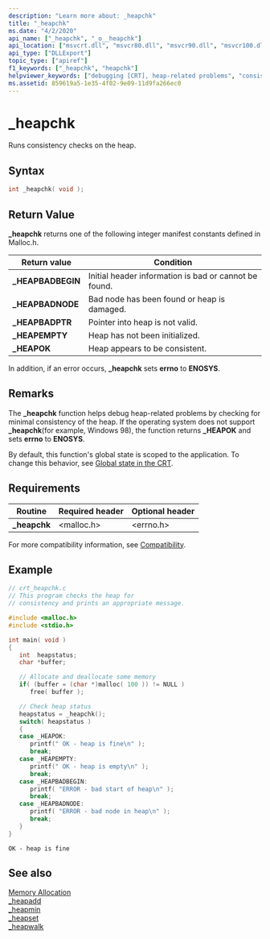 ```yaml
---
description: "Learn more about: _heapchk"
title: "_heapchk"
ms.date: "4/2/2020"
api_name: ["_heapchk", "_o__heapchk"]
api_location: ["msvcrt.dll", "msvcr80.dll", "msvcr90.dll", "msvcr100.dll", "msvcr100_clr0400.dll", "msvcr110.dll", "msvcr110_clr0400.dll", "msvcr120.dll", "msvcr120_clr0400.dll", "ucrtbase.dll", "api-ms-win-crt-heap-l1-1-0.dll", "api-ms-win-crt-private-l1-1-0.dll"]
api_type: ["DLLExport"]
topic_type: ["apiref"]
f1_keywords: ["_heapchk", "heapchk"]
helpviewer_keywords: ["debugging [CRT], heap-related problems", "consistency checking of heaps", "heapchk function", "heaps, checking consistency", "_heapchk function"]
ms.assetid: 859619a5-1e35-4f02-9e09-11d9fa266ec0
---
```

# _heapchk

Runs consistency checks on the heap.

## Syntax

```C
int _heapchk( void );
```

## Return Value

**_heapchk** returns one of the following integer manifest constants defined in Malloc.h.

|Return value|Condition|
|-|-|
| **_HEAPBADBEGIN** | Initial header information is bad or cannot be found. |
| **_HEAPBADNODE** | Bad node has been found or heap is damaged. |
| **_HEAPBADPTR** | Pointer into heap is not valid. |
| **_HEAPEMPTY** | Heap has not been initialized. |
| **_HEAPOK** | Heap appears to be consistent. |

In addition, if an error occurs, **_heapchk** sets **errno** to **ENOSYS**.

## Remarks

The **_heapchk** function helps debug heap-related problems by checking for minimal consistency of the heap. If the operating system does not support **_heapchk**(for example, Windows 98), the function returns **_HEAPOK** and sets **errno** to **ENOSYS**.

By default, this function's global state is scoped to the application. To change this behavior, see [Global state in the CRT](../global-state.md).

## Requirements

|Routine|Required header|Optional header|
|-------------|---------------------|---------------------|
|**_heapchk**|\<malloc.h>|\<errno.h>|

For more compatibility information, see [Compatibility](../../c-runtime-library/compatibility.md).

## Example

```C
// crt_heapchk.c
// This program checks the heap for
// consistency and prints an appropriate message.

#include <malloc.h>
#include <stdio.h>

int main( void )
{
   int  heapstatus;
   char *buffer;

   // Allocate and deallocate some memory
   if( (buffer = (char *)malloc( 100 )) != NULL )
      free( buffer );

   // Check heap status
   heapstatus = _heapchk();
   switch( heapstatus )
   {
   case _HEAPOK:
      printf(" OK - heap is fine\n" );
      break;
   case _HEAPEMPTY:
      printf(" OK - heap is empty\n" );
      break;
   case _HEAPBADBEGIN:
      printf( "ERROR - bad start of heap\n" );
      break;
   case _HEAPBADNODE:
      printf( "ERROR - bad node in heap\n" );
      break;
   }
}
```

```Output
OK - heap is fine
```

## See also

[Memory Allocation](../../c-runtime-library/memory-allocation.md)<br/>
[_heapadd](../../c-runtime-library/heapadd.md)<br/>
[_heapmin](heapmin.md)<br/>
[_heapset](../../c-runtime-library/heapset.md)<br/>
[_heapwalk](heapwalk.md)<br/>

